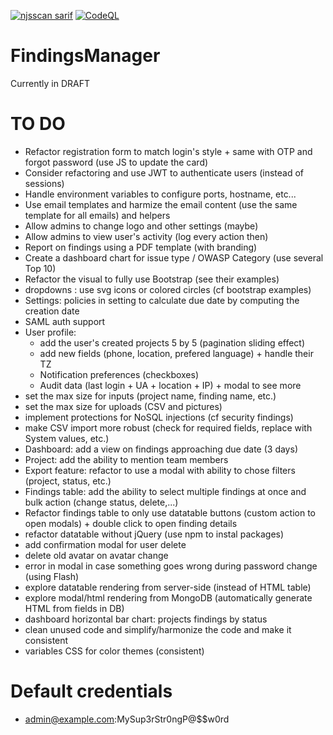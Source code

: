 [![njsscan sarif](https://github.com/ob1lan/FindingsManager/actions/workflows/njsscan.yml/badge.svg)](https://github.com/ob1lan/FindingsManager/actions/workflows/njsscan.yml) [![CodeQL](https://github.com/ob1lan/FindingsManager/actions/workflows/codeql.yml/badge.svg)](https://github.com/ob1lan/FindingsManager/actions/workflows/codeql.yml)
# FindingsManager
Currently in DRAFT
# TO DO
- Refactor registration form to match login's style + same with OTP and forgot password (use JS to update the card)
- Consider refactoring and use JWT to authenticate users (instead of sessions)
- Handle environment variables to configure ports, hostname, etc...
- Use email templates and harmize the email content (use the same template for all emails) and helpers
- Allow admins to change logo and other settings (maybe)
- Allow admins to view user's activity (log every action then)
- Report on findings using a PDF template (with branding)
- Create a dashboard chart for issue type / OWASP Category (use several Top 10)
- Refactor the visual to fully use Bootstrap (see their examples)
- dropdowns : use svg icons or colored circles (cf bootstrap examples)
- Settings: policies in setting to calculate due date by computing the creation date
- SAML auth support
- User profile:
    - add the user's created projects 5 by 5 (pagination sliding effect)
    - add new fields (phone, location, prefered language) + handle their TZ 
    - Notification preferences (checkboxes)
    - Audit data (last login + UA + location + IP) + modal to see more
- set the max size for inputs (project name, finding name, etc.)
- set the max size for uploads (CSV and pictures)
- implement protections for NoSQL injections (cf security findings)
- make CSV import more robust (check for required fields, replace with System values, etc.)
- Dashboard: add a view on findings approaching due date (3 days)
- Project: add the ability to mention team members
- Export feature: refactor to use a modal with ability to chose filters (project, status, etc.)
- Findings table: add the ability to select multiple findings at once and bulk action (change status, delete,...)
- Refactor findings table to only use datatable buttons (custom action to open modals) + double click to open finding details
- refactor datatable without jQuery (use npm to instal packages)
- add confirmation modal for user delete
- delete old avatar on avatar change
- error in modal in case something goes wrong during password change (using Flash)
- explore datatable rendering from server-side (instead of HTML table)
- explore modal/html rendering from MongoDB (automatically generate HTML from fields in DB)
- dashboard horizontal bar chart: projects findings by status
- clean unused code and simplify/harmonize the code and make it consistent
- variables CSS for color themes (consistent)

# Default credentials
- admin@example.com:MySup3rStr0ngP@$$w0rd
